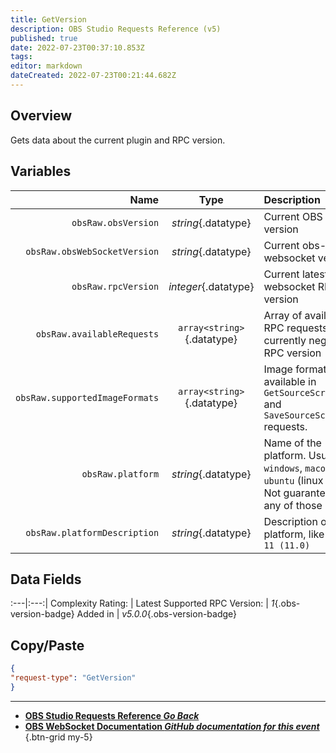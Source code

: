 ```yaml
---
title: GetVersion
description: OBS Studio Requests Reference (v5)
published: true
date: 2022-07-23T00:37:10.853Z
tags: 
editor: markdown
dateCreated: 2022-07-23T00:21:44.682Z
---
```


## Overview
Gets data about the current plugin and RPC version.

## Variables
Name | Type | Description | 
----:|:---------:|:------------|
`obsRaw.obsVersion` | *string*{.datatype} | Current OBS Studio version
`obsRaw.obsWebSocketVersion` | *string*{.datatype} | Current obs-websocket version 
`obsRaw.rpcVersion` | *integer*{.datatype} | Current latest obs-websocket RPC version
`obsRaw.availableRequests` | `array<string>`{.datatype} | Array of available RPC requests for the currently negotiated RPC version 
`obsRaw.supportedImageFormats` | `array<string>`{.datatype} | Image formats available in `GetSourceScreenshot` and `SaveSourceScreenshot` requests.
`obsRaw.platform` | *string*{.datatype} | Name of the platform. Usually `windows`, `macos`, or `ubuntu` (linux flavor). Not guaranteed to be any of those
`obsRaw.platformDescription` | *string*{.datatype} | Description of the platform, like `Windows 11 (11.0)`

## Data Fields
:---|:---:|
Complexity Rating: | <span class="stars stars--1"></span>
Latest Supported RPC Version: | *1*{.obs-version-badge}
Added in | *v5.0.0*{.obs-version-badge}

## Copy/Paste
```json
{
"request-type": "GetVersion"
}
```
---

- [<i class="mdi mdi-chevron-left"></i>**OBS Studio Requests Reference *Go Back***](/en/Broadcasters/OBS/Requests)
- [<i class="mdi mdi-github"></i> **OBS WebSocket Documentation *GitHub documentation for this event***](https://github.com/obsproject/obs-websocket/blob/master/docs/generated/protocol.md#getversion)
{.btn-grid my-5}